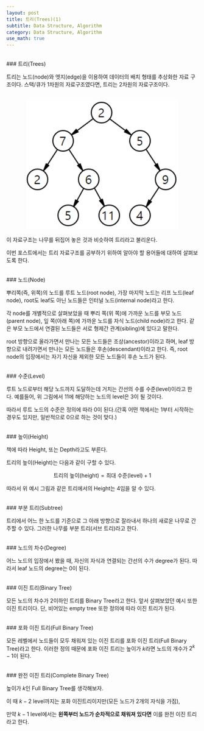 ```yaml
---
layout: post
title: 트리(Trees)(1)
subtitle: Data Structure, Algorithm
category: Data Structure, Algorithm
use_math: true
---
```


<br>
### 트리(Trees)

트리는 노드(node)와 엣지(edge)을 이용하여 데이터의 배치 형태를 추상화한 자료 구조이다. 스택/큐가 1차원의 자료구조였다면, 트리는 2차원의 자료구조이다.

<br>
<center><img src = '/post_img/191126/image1.png' width="400"/></center>

이 자료구조는 나무를 뒤집어 놓은 것과 비슷하여 트리라고 불리운다.

이번 포스트에서는 트리 자료구조를 공부하기 위하여 알아야 할 용어들에 대하여 살펴보도록 한다.

<br>
### 노드(Node)

뿌리쪽(즉, 위쪽)의 노드를 루트 노드(root node), 가장 마지막 노드는 리프 노드(leaf node), root도 leaf도 아닌 노드들은 인터널 노드(internal node)라고 한다.

각 node를 개별적으로 살펴보았을 때 뿌리 쪽(위 쪽)에 가까운 노드를 부모 노드(parent node), 잎 쪽(아래 쪽)에 가까운 노드를 자식 노드(child node)라고 한다. 같은 부모 노드에서 연결된 노드들은 서로 형제간 관계(sibling)에 있다고 말한다.

root 방향으로 올라가면서 만나는 모든 노드들은 조상(ancestor)이라고 하며, leaf 방향으로 내려가면서 만나는 모든 노드들은 후손(descendant)이라고 한다. 즉, root node의 입장에서는 자기 자신을 제외한 모든 노드들이 후손 노드가 된다.

<br>
### 수준(Level)

루트 노드로부터 해당 노드까지 도달하는데 거치는 간선의 수를 수준(level)이라고 한다. 예를들어, 위 그림에서 $11$에 해당하는 노드의 level은 3이 될 것이다.

따라서 루트 노드의 수준은 정의에 따라 0이 된다.(간혹 어떤 책에서는 1부터 시작하는 경우도 있지만, 일반적으로 0으로 하는 것이 맞다.)

<br>
### 높이(Height)

책에 따라 Height, 또는 Depth라고도 부른다.

트리의 높이(Height)는 다음과 같이 구할 수 있다.

$$ \text{트리의 높이(height)} = \text{최대 수준(level)} + 1$$

따라서 위 예시 그림과 같은 트리에서의 Height는 4임을 알 수 있다.

<br>
### 부분 트리(Subtree)

트리에서 어느 한 노드를 기준으로 그 아래 방향으로 잘라내서 하나의 새로운 나무로 간주할 수 있다. 그러한 나무를 부분 트리(서브 트리)라고 한다.

<br>
### 노드의 차수(Degree)

어느 노드의 입장에서 봤을 때, 자신의 자식과 연결되는 간선의 수가 degree가 된다. 따라서 leaf 노드의 degree는 0이 된다.

<br>
### 이진 트리(Binary Tree)

모든 노드의 차수가 2이하인 트리를 Binary Tree라고 한다. 앞서 살펴보았던 예시 또한 이진 트리이다. 단, 비어있는 empty tree 또한 정의에 따라 이진 트리가 된다.

<br>
### 포화 이진 트리(Full Binary Tree)

모든 레벨에서 노드들이 모두 채워져 있는 이진 트리를 포화 이진 트리(Full Binary Tree)라고 한다. 이러한 정의 때문에 포화 이진 트리는 높이가 $k$라면 노드의 개수가 $2^k -1$이 된다.

<br>
### 완전 이진 트리(Complete Binary Tree)

높이가 $k$인 Full Binary Tree를 생각해보자.

이 때 $k-2$ level까지는 포화 이진트리이지만(모든 노드가 2개의 자식을 가짐),

만약 $k-1$ level에서는 __왼쪽부터 노드가 순차적으로 채워져 있다면__ 이를 완전 이진 트리라고 한다.


<br>
<br>
